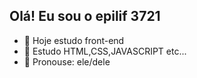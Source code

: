 ## Olá! Eu sou o epilif 3721

- 🔭 Hoje estudo front-end
- 🌱 Estudo HTML,CSS,JAVASCRIPT etc...
- 🤔 Pronouse: ele/dele
